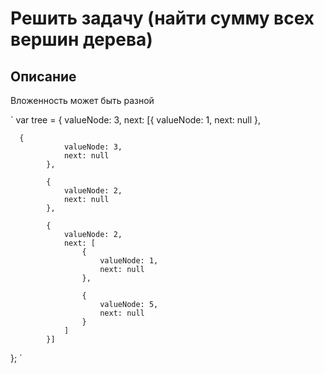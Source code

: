 # Решить задачу (найти сумму всех вершин дерева)


## Описание

Вложенность может быть разной

`
var tree = {
	valueNode: 3,
	next: [{
				valueNode: 1,
				next: null
			},

      {
				valueNode: 3,
				next: null
			},

			{
				valueNode: 2,
				next: null
			},

			{
				valueNode: 2,
				next: [
					{
						valueNode: 1,
						next: null
					},

					{
						valueNode: 5,
						next: null
					}
				]
			}]
};
`
